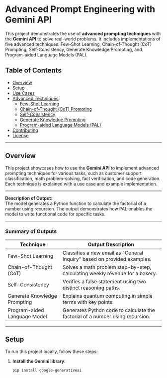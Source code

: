 # Advanced Prompt Engineering with Gemini API

This project demonstrates the use of **advanced prompting techniques** with the **Gemini API** to solve real-world problems. It includes implementations of five advanced techniques: Few-Shot Learning, Chain-of-Thought (CoT) Prompting, Self-Consistency, Generate Knowledge Prompting, and Program-aided Language Models (PAL).

## Table of Contents
- [Overview](#overview)
- [Setup](#setup)
- [Use Cases](#use-cases)
- [Advanced Techniques](#advanced-techniques)
  - [Few-Shot Learning](#few-shot-learning)
  - [Chain-of-Thought (CoT) Prompting](#chain-of-thought-cot-prompting)
  - [Self-Consistency](#self-consistency)
  - [Generate Knowledge Prompting](#generate-knowledge-prompting)
  - [Program-aided Language Models (PAL)](#program-aided-language-models-pal)
- [Contributing](#contributing)
- [License](#license)

---

## Overview
This project showcases how to use the **Gemini API** to implement advanced prompting techniques for various tasks, such as customer support classification, math problem-solving, fact verification, and code generation. Each technique is explained with a use case and example implementation.

---


**Description of Output:**  
The model generates a Python function to calculate the factorial of a number using recursion. The output demonstrates how PAL enables the model to write functional code for specific tasks.

---

### Summary of Outputs
| **Technique**               | **Output Description**                                                                 |
|-----------------------------|---------------------------------------------------------------------------------------|
| Few-Shot Learning           | Classifies a new email as "General Inquiry" based on provided examples.               |
| Chain-of-Thought (CoT)      | Solves a math problem step-by-step, calculating weekly revenue for a bakery.          |
| Self-Consistency            | Verifies a false statement using two distinct reasoning paths.                        |
| Generate Knowledge Prompting| Explains quantum computing in simple terms with key points.                           |
| Program-aided Language Model| Generates Python code to calculate the factorial of a number using recursion.         |

---

## Setup
To run this project locally, follow these steps:

1. **Install the Gemini library**:
   ```bash
   pip install google-generativeai